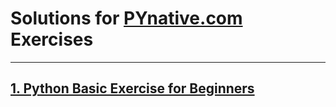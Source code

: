# Solutions for [PYnative.com](https://pynative.com/) Exercises
----------
## [1. Python Basic Exercise for Beginners](https://github.com/sergiox13/PYnative-Exercises/tree/main/Python%20Basic%20Exercise%20for%20Beginners)


